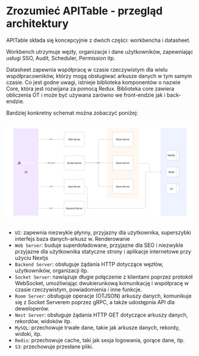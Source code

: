 # Zrozumieć APITable - przegląd architektury

APITable składa się koncepcyjnie z dwóch części: workbencha i datasheet.

Workbench utrzymuje węzły, organizacje i dane użytkowników, zapewniając usługi SSO, Audit, Scheduler, Permission itp.

Datasheet zapewnia współpracę w czasie rzeczywistym dla wielu współpracowników, którzy mogą obsługiwać arkusze danych w tym samym czasie. Co jest godne uwagi, istnieje biblioteka komponentów o nazwie Core, która jest rozwijana za pomocą Redux. Biblioteka core zawiera obliczenia OT i może być używana zarówno we front-endzie jak i back-endzie.

Bardziej konkretny schemat można zobaczyć poniżej:

![Architecture Overview](../static/architecture-overview.png)

- `UI`: zapewnia niezwykle płynny, przyjazny dla użytkownika, superszybki interfejs baza danych-arkusz w. <canvas> Renderowanie
- `Web Server`: buduje superdoładowane, przyjazne dla SEO i niezwykle przyjazne dla użytkownika statyczne strony i aplikacje internetowe przy użyciu Nextjs
- `Backend Server`: obsługuje żądania HTTP dotyczące węzłów, użytkowników, organizacji itp.
- `Socket Server`: nawiązuje długie połączenie z klientami poprzez protokół WebSocket, umożliwiając dwukierunkową komunikację i współpracę w czasie rzeczywistym, powiadomienia i inne funkcje.
- `Room Server`: obsługuje operacje (OTJSON) arkuszy danych, komunikuje się z Socket Serverem poprzez gRPC, a także udostępnia API dla deweloperów.
- `Nest Server`: obsługuje żądania HTTP GET dotyczące arkuszy danych, rekordów, widoków itp.
- `MySQL`: przechowuje trwałe dane, takie jak arkusze danych, rekordy, widoki, itp.
- `Redis`: przechowuje cache, taki jak sesja logowania, gorące dane, itp.
- `S3`: przechowuje przesłane pliki.